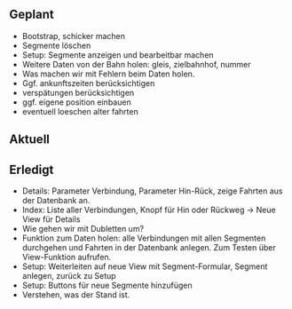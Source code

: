 ## Geplant

- Bootstrap, schicker machen
- Segmente löschen
- Setup: Segmente anzeigen und bearbeitbar machen
- Weitere Daten von der Bahn holen: gleis, zielbahnhof, nummer
- Was machen wir mit Fehlern beim Daten holen.
- Ggf. ankunftszeiten berücksichtigen
- verspätungen berücksichtigen
- ggf. eigene position einbauen
- eventuell loeschen alter fahrten

## Aktuell


## Erledigt

- Details: Parameter Verbindung, Parameter Hin-Rück, zeige Fahrten aus der Datenbank an.
- Index: Liste aller Verbindungen, Knopf für Hin oder Rückweg -> Neue View für Details
- Wie gehen wir mit Dubletten um?
- Funktion zum Daten holen: alle Verbindungen mit allen Segmenten durchgehen und Fahrten in der Datenbank anlegen. Zum Testen über View-Funktion aufrufen.
- Setup: Weiterleiten auf neue View mit Segment-Formular, Segment anlegen, zurück zu Setup
- Setup: Buttons für neue Segmente hinzufügen
- Verstehen, was der Stand ist.
